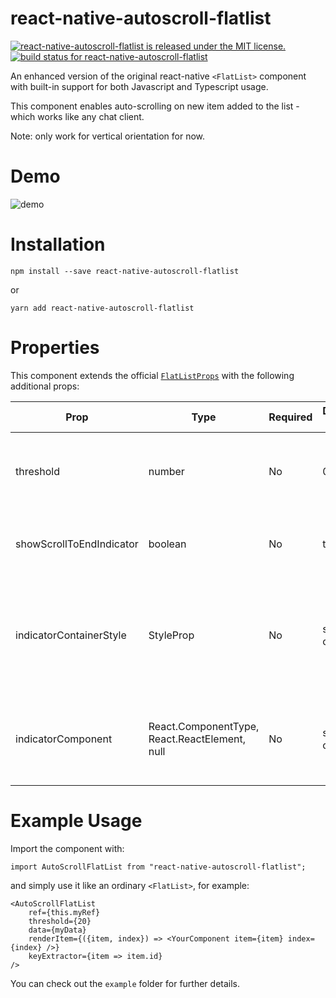# react-native-autoscroll-flatlist

[![react-native-autoscroll-flatlist is released under the MIT license.](https://img.shields.io/badge/license-MIT-blue.svg)](https://github.com/RageBill/react-native-autoscroll-flatlist/blob/master/LICENSE)
[![build status for react-native-autoscroll-flatlist](https://travis-ci.org/RageBill/react-native-autoscroll-flatlist.svg?branch=master)](https://travis-ci.org/RageBill/react-native-autoscroll-flatlist)

An enhanced version of the original react-native `<FlatList>` component with built-in support for both Javascript and Typescript usage.

This component enables auto-scrolling on new item added to the list - which works like any chat client.

Note: only work for vertical orientation for now.

# Demo

![demo](https://github.com/RageBill/react-native-autoscroll-flatlist/blob/master/demo.gif?raw=true)

# Installation

```
npm install --save react-native-autoscroll-flatlist
```

or

```
yarn add react-native-autoscroll-flatlist
```

# Properties

This component extends the official [`FlatListProps`](https://facebook.github.io/react-native/docs/flatlist) with the following additional props:

| Prop                     | Type                                               | Required | Default value | Description                                                                   |
| ------------------------ | -------------------------------------------------- | -------- | ------------- | ----------------------------------------------------------------------------- |
| threshold                | number                                             | No       | 0             | Distance from end of list to enable auto-scrolling.                            |
| showScrollToEndIndicator | boolean                                            | No       | true          | Whether to show an indicator to scroll to end.                                 |
| indicatorContainerStyle  | StyleProp<ViewStyle>                               | No       | see code      | The style for container of the indicator. Best to use with position absolute. |
| indicatorComponent       | React.ComponentType<any>, React.ReactElement, null | No       | see code      | The indicator itself. There is a default provided. See code for details.      |

# Example Usage

Import the component with:

```
import AutoScrollFlatList from "react-native-autoscroll-flatlist";
```

and simply use it like an ordinary `<FlatList>`, for example:

```
<AutoScrollFlatList
    ref={this.myRef}
    threshold={20}
    data={myData}
    renderItem={({item, index}) => <YourComponent item={item} index={index} />}
    keyExtractor={item => item.id}
/>
```

You can check out the `example` folder for further details.
